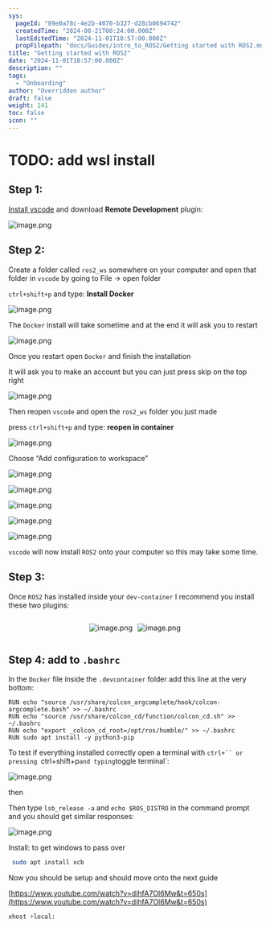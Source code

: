 ```yaml
---
sys:
  pageId: "89e0a78c-4e2b-4070-b327-d28cb0694742"
  createdTime: "2024-08-21T00:24:00.000Z"
  lastEditedTime: "2024-11-01T18:57:00.000Z"
  propFilepath: "docs/Guides/intro_to_ROS2/Getting started with ROS2.md"
title: "Getting started with ROS2"
date: "2024-11-01T18:57:00.000Z"
description: ""
tags:
  - "Onboarding"
author: "Overridden author"
draft: false
weight: 141
toc: false
icon: ""
---
```


# TODO: add wsl install

## Step 1:

[Install vscode](https://code.visualstudio.com/download) and download **Remote Development** plugin:

![image.png](https://prod-files-secure.s3.us-west-2.amazonaws.com/d518164a-d88e-44d1-a4ee-3adb3bd8bce0/efb52993-1881-4a40-b95e-6f020334f022/image.png?X-Amz-Algorithm=AWS4-HMAC-SHA256&X-Amz-Content-Sha256=UNSIGNED-PAYLOAD&X-Amz-Credential=ASIAZI2LB4665Y64REDS%2F20250424%2Fus-west-2%2Fs3%2Faws4_request&X-Amz-Date=20250424T070933Z&X-Amz-Expires=3600&X-Amz-Security-Token=IQoJb3JpZ2luX2VjEHcaCXVzLXdlc3QtMiJHMEUCIG097tvWGddLGiaW8NPrOxmVhmVEeAlRzTxWfjjeqsDSAiEAgsY%2BnZ4rnoXmO%2FGZE2m5DkAPZNP%2FFM3aaMLITsz22Bgq%2FwMIEBAAGgw2Mzc0MjMxODM4MDUiDGwqdFTWufBo%2FQUBgSrcA8vKwa3eQaLnzsenwkXykngr1SnpVDddmFFhXmmekE1HJoWxu2SU07QrXRdc49xQNlZrnWWVp0oYQ82QSwMu5X4aTmrc2T781KTQcNfxC8joxI7BTMXzTe0QWeW%2FFUEUIwSdGwPLgpp1J4Plk9u9uivvGbC4RYRnRydYmnSuWY8ircO5wK7iLZEbfJHrvlqxwvQzPi5wvRxjlaoO1ae%2F%2BN0JVmVgvFFu9YXTWw9HT%2B3x6m0NMk61jOWTUEOQvS20vjmD14PYEA%2B0lfL1hDlmVygiJlb%2FVjYVaMwyry25mGf5Z9nPEzDk2pU%2FZ6o1rSfd%2BShn8hbrqDhdThlzl7thGLlZnvEERIFc05%2BRyTVrE7IbAlbqu%2F6iETxo0v1PKA2Hnxmm082INCUqm9pFounKiUUZltv5S8eg8TyR41txuC4MPrqiPe2cO8wWTMaNYmhmswDYayen2L5hmuw3obg%2Bo2JoLziNq2Jgu5NF3WSozdmDqIhwYS72rAPM8Pg8kJfK%2F3xj90AzihqLaEcaUCIq3MGERq4kkyMFR4vebQoMs2BAtW%2FVWbURLk0wtfPlpQVn%2Fkz%2FkPH6UfarSEdvOChucpjDWhrGQ8G6WY4jP7zSsGRoOygk2bu1MwWa2osKMIK0p8AGOqUB9LHFs3dzMHQqNKcjhZB5WUg%2F4xy71lsLWPcv22agQtowN20rvCOhyTFWkqJQ6tAFYvvozsyzUxsylmDnpB8rsI%2BasVW%2Btkj1NG2euZnfN%2ByxIss%2BsDx1NMQdqFUSupZcKWCBu4GghbO3QUdyEKtTSQ4qkZ3INnoqa7y1GbnTekR3%2BvEUzxhwyDrK2HPKvBgVonHESCUFF4nkLg6oxV5Gz8d1anU6&X-Amz-Signature=861e107747752b399abfb6df863527a675dd749a9e05ba1f4ac3beaf55db99af&X-Amz-SignedHeaders=host&x-id=GetObject)

## Step 2:

Create a folder called `ros2_ws` somewhere on your computer and open that folder in `vscode` by going to File → open folder 

`ctrl+shift+p` and type: **Install Docker**

![image.png](https://prod-files-secure.s3.us-west-2.amazonaws.com/d518164a-d88e-44d1-a4ee-3adb3bd8bce0/2269dc0e-1cd5-47ff-bceb-c04ad9b2eab0/image.png?X-Amz-Algorithm=AWS4-HMAC-SHA256&X-Amz-Content-Sha256=UNSIGNED-PAYLOAD&X-Amz-Credential=ASIAZI2LB4665Y64REDS%2F20250424%2Fus-west-2%2Fs3%2Faws4_request&X-Amz-Date=20250424T070933Z&X-Amz-Expires=3600&X-Amz-Security-Token=IQoJb3JpZ2luX2VjEHcaCXVzLXdlc3QtMiJHMEUCIG097tvWGddLGiaW8NPrOxmVhmVEeAlRzTxWfjjeqsDSAiEAgsY%2BnZ4rnoXmO%2FGZE2m5DkAPZNP%2FFM3aaMLITsz22Bgq%2FwMIEBAAGgw2Mzc0MjMxODM4MDUiDGwqdFTWufBo%2FQUBgSrcA8vKwa3eQaLnzsenwkXykngr1SnpVDddmFFhXmmekE1HJoWxu2SU07QrXRdc49xQNlZrnWWVp0oYQ82QSwMu5X4aTmrc2T781KTQcNfxC8joxI7BTMXzTe0QWeW%2FFUEUIwSdGwPLgpp1J4Plk9u9uivvGbC4RYRnRydYmnSuWY8ircO5wK7iLZEbfJHrvlqxwvQzPi5wvRxjlaoO1ae%2F%2BN0JVmVgvFFu9YXTWw9HT%2B3x6m0NMk61jOWTUEOQvS20vjmD14PYEA%2B0lfL1hDlmVygiJlb%2FVjYVaMwyry25mGf5Z9nPEzDk2pU%2FZ6o1rSfd%2BShn8hbrqDhdThlzl7thGLlZnvEERIFc05%2BRyTVrE7IbAlbqu%2F6iETxo0v1PKA2Hnxmm082INCUqm9pFounKiUUZltv5S8eg8TyR41txuC4MPrqiPe2cO8wWTMaNYmhmswDYayen2L5hmuw3obg%2Bo2JoLziNq2Jgu5NF3WSozdmDqIhwYS72rAPM8Pg8kJfK%2F3xj90AzihqLaEcaUCIq3MGERq4kkyMFR4vebQoMs2BAtW%2FVWbURLk0wtfPlpQVn%2Fkz%2FkPH6UfarSEdvOChucpjDWhrGQ8G6WY4jP7zSsGRoOygk2bu1MwWa2osKMIK0p8AGOqUB9LHFs3dzMHQqNKcjhZB5WUg%2F4xy71lsLWPcv22agQtowN20rvCOhyTFWkqJQ6tAFYvvozsyzUxsylmDnpB8rsI%2BasVW%2Btkj1NG2euZnfN%2ByxIss%2BsDx1NMQdqFUSupZcKWCBu4GghbO3QUdyEKtTSQ4qkZ3INnoqa7y1GbnTekR3%2BvEUzxhwyDrK2HPKvBgVonHESCUFF4nkLg6oxV5Gz8d1anU6&X-Amz-Signature=742ca13430c40e4cb07e2dc1c1b1ef31563d1c4d7fcc9ceafbf3fb29713a4952&X-Amz-SignedHeaders=host&x-id=GetObject)

The `Docker` install will take sometime and at the end it will ask you to restart

![image.png](https://prod-files-secure.s3.us-west-2.amazonaws.com/d518164a-d88e-44d1-a4ee-3adb3bd8bce0/ed233f78-be33-4b1f-b89c-9c346c0e961e/image.png?X-Amz-Algorithm=AWS4-HMAC-SHA256&X-Amz-Content-Sha256=UNSIGNED-PAYLOAD&X-Amz-Credential=ASIAZI2LB4665Y64REDS%2F20250424%2Fus-west-2%2Fs3%2Faws4_request&X-Amz-Date=20250424T070933Z&X-Amz-Expires=3600&X-Amz-Security-Token=IQoJb3JpZ2luX2VjEHcaCXVzLXdlc3QtMiJHMEUCIG097tvWGddLGiaW8NPrOxmVhmVEeAlRzTxWfjjeqsDSAiEAgsY%2BnZ4rnoXmO%2FGZE2m5DkAPZNP%2FFM3aaMLITsz22Bgq%2FwMIEBAAGgw2Mzc0MjMxODM4MDUiDGwqdFTWufBo%2FQUBgSrcA8vKwa3eQaLnzsenwkXykngr1SnpVDddmFFhXmmekE1HJoWxu2SU07QrXRdc49xQNlZrnWWVp0oYQ82QSwMu5X4aTmrc2T781KTQcNfxC8joxI7BTMXzTe0QWeW%2FFUEUIwSdGwPLgpp1J4Plk9u9uivvGbC4RYRnRydYmnSuWY8ircO5wK7iLZEbfJHrvlqxwvQzPi5wvRxjlaoO1ae%2F%2BN0JVmVgvFFu9YXTWw9HT%2B3x6m0NMk61jOWTUEOQvS20vjmD14PYEA%2B0lfL1hDlmVygiJlb%2FVjYVaMwyry25mGf5Z9nPEzDk2pU%2FZ6o1rSfd%2BShn8hbrqDhdThlzl7thGLlZnvEERIFc05%2BRyTVrE7IbAlbqu%2F6iETxo0v1PKA2Hnxmm082INCUqm9pFounKiUUZltv5S8eg8TyR41txuC4MPrqiPe2cO8wWTMaNYmhmswDYayen2L5hmuw3obg%2Bo2JoLziNq2Jgu5NF3WSozdmDqIhwYS72rAPM8Pg8kJfK%2F3xj90AzihqLaEcaUCIq3MGERq4kkyMFR4vebQoMs2BAtW%2FVWbURLk0wtfPlpQVn%2Fkz%2FkPH6UfarSEdvOChucpjDWhrGQ8G6WY4jP7zSsGRoOygk2bu1MwWa2osKMIK0p8AGOqUB9LHFs3dzMHQqNKcjhZB5WUg%2F4xy71lsLWPcv22agQtowN20rvCOhyTFWkqJQ6tAFYvvozsyzUxsylmDnpB8rsI%2BasVW%2Btkj1NG2euZnfN%2ByxIss%2BsDx1NMQdqFUSupZcKWCBu4GghbO3QUdyEKtTSQ4qkZ3INnoqa7y1GbnTekR3%2BvEUzxhwyDrK2HPKvBgVonHESCUFF4nkLg6oxV5Gz8d1anU6&X-Amz-Signature=bdf0a2c21487970df43542092723c3da08601effd7190d1ccde6c78adc19f4ec&X-Amz-SignedHeaders=host&x-id=GetObject)

Once you restart open `Docker` and finish the installation

It will ask you to make an account but you can just press skip on the top right

![image.png](https://prod-files-secure.s3.us-west-2.amazonaws.com/d518164a-d88e-44d1-a4ee-3adb3bd8bce0/21010ad9-1659-4fd9-9f59-9932a09b2a3d/image.png?X-Amz-Algorithm=AWS4-HMAC-SHA256&X-Amz-Content-Sha256=UNSIGNED-PAYLOAD&X-Amz-Credential=ASIAZI2LB4665Y64REDS%2F20250424%2Fus-west-2%2Fs3%2Faws4_request&X-Amz-Date=20250424T070934Z&X-Amz-Expires=3600&X-Amz-Security-Token=IQoJb3JpZ2luX2VjEHcaCXVzLXdlc3QtMiJHMEUCIG097tvWGddLGiaW8NPrOxmVhmVEeAlRzTxWfjjeqsDSAiEAgsY%2BnZ4rnoXmO%2FGZE2m5DkAPZNP%2FFM3aaMLITsz22Bgq%2FwMIEBAAGgw2Mzc0MjMxODM4MDUiDGwqdFTWufBo%2FQUBgSrcA8vKwa3eQaLnzsenwkXykngr1SnpVDddmFFhXmmekE1HJoWxu2SU07QrXRdc49xQNlZrnWWVp0oYQ82QSwMu5X4aTmrc2T781KTQcNfxC8joxI7BTMXzTe0QWeW%2FFUEUIwSdGwPLgpp1J4Plk9u9uivvGbC4RYRnRydYmnSuWY8ircO5wK7iLZEbfJHrvlqxwvQzPi5wvRxjlaoO1ae%2F%2BN0JVmVgvFFu9YXTWw9HT%2B3x6m0NMk61jOWTUEOQvS20vjmD14PYEA%2B0lfL1hDlmVygiJlb%2FVjYVaMwyry25mGf5Z9nPEzDk2pU%2FZ6o1rSfd%2BShn8hbrqDhdThlzl7thGLlZnvEERIFc05%2BRyTVrE7IbAlbqu%2F6iETxo0v1PKA2Hnxmm082INCUqm9pFounKiUUZltv5S8eg8TyR41txuC4MPrqiPe2cO8wWTMaNYmhmswDYayen2L5hmuw3obg%2Bo2JoLziNq2Jgu5NF3WSozdmDqIhwYS72rAPM8Pg8kJfK%2F3xj90AzihqLaEcaUCIq3MGERq4kkyMFR4vebQoMs2BAtW%2FVWbURLk0wtfPlpQVn%2Fkz%2FkPH6UfarSEdvOChucpjDWhrGQ8G6WY4jP7zSsGRoOygk2bu1MwWa2osKMIK0p8AGOqUB9LHFs3dzMHQqNKcjhZB5WUg%2F4xy71lsLWPcv22agQtowN20rvCOhyTFWkqJQ6tAFYvvozsyzUxsylmDnpB8rsI%2BasVW%2Btkj1NG2euZnfN%2ByxIss%2BsDx1NMQdqFUSupZcKWCBu4GghbO3QUdyEKtTSQ4qkZ3INnoqa7y1GbnTekR3%2BvEUzxhwyDrK2HPKvBgVonHESCUFF4nkLg6oxV5Gz8d1anU6&X-Amz-Signature=f67fd5bca6ef770181c8cad354d7cd7a2773508177e68bc0b43e56bd7d398fa4&X-Amz-SignedHeaders=host&x-id=GetObject)

Then reopen `vscode` and open the `ros2_ws` folder you just made

press `ctrl+shift+p` and type: **reopen in container**

![image.png](https://prod-files-secure.s3.us-west-2.amazonaws.com/d518164a-d88e-44d1-a4ee-3adb3bd8bce0/4e93b8c2-41ad-488c-8095-c74205196118/image.png?X-Amz-Algorithm=AWS4-HMAC-SHA256&X-Amz-Content-Sha256=UNSIGNED-PAYLOAD&X-Amz-Credential=ASIAZI2LB4665Y64REDS%2F20250424%2Fus-west-2%2Fs3%2Faws4_request&X-Amz-Date=20250424T070933Z&X-Amz-Expires=3600&X-Amz-Security-Token=IQoJb3JpZ2luX2VjEHcaCXVzLXdlc3QtMiJHMEUCIG097tvWGddLGiaW8NPrOxmVhmVEeAlRzTxWfjjeqsDSAiEAgsY%2BnZ4rnoXmO%2FGZE2m5DkAPZNP%2FFM3aaMLITsz22Bgq%2FwMIEBAAGgw2Mzc0MjMxODM4MDUiDGwqdFTWufBo%2FQUBgSrcA8vKwa3eQaLnzsenwkXykngr1SnpVDddmFFhXmmekE1HJoWxu2SU07QrXRdc49xQNlZrnWWVp0oYQ82QSwMu5X4aTmrc2T781KTQcNfxC8joxI7BTMXzTe0QWeW%2FFUEUIwSdGwPLgpp1J4Plk9u9uivvGbC4RYRnRydYmnSuWY8ircO5wK7iLZEbfJHrvlqxwvQzPi5wvRxjlaoO1ae%2F%2BN0JVmVgvFFu9YXTWw9HT%2B3x6m0NMk61jOWTUEOQvS20vjmD14PYEA%2B0lfL1hDlmVygiJlb%2FVjYVaMwyry25mGf5Z9nPEzDk2pU%2FZ6o1rSfd%2BShn8hbrqDhdThlzl7thGLlZnvEERIFc05%2BRyTVrE7IbAlbqu%2F6iETxo0v1PKA2Hnxmm082INCUqm9pFounKiUUZltv5S8eg8TyR41txuC4MPrqiPe2cO8wWTMaNYmhmswDYayen2L5hmuw3obg%2Bo2JoLziNq2Jgu5NF3WSozdmDqIhwYS72rAPM8Pg8kJfK%2F3xj90AzihqLaEcaUCIq3MGERq4kkyMFR4vebQoMs2BAtW%2FVWbURLk0wtfPlpQVn%2Fkz%2FkPH6UfarSEdvOChucpjDWhrGQ8G6WY4jP7zSsGRoOygk2bu1MwWa2osKMIK0p8AGOqUB9LHFs3dzMHQqNKcjhZB5WUg%2F4xy71lsLWPcv22agQtowN20rvCOhyTFWkqJQ6tAFYvvozsyzUxsylmDnpB8rsI%2BasVW%2Btkj1NG2euZnfN%2ByxIss%2BsDx1NMQdqFUSupZcKWCBu4GghbO3QUdyEKtTSQ4qkZ3INnoqa7y1GbnTekR3%2BvEUzxhwyDrK2HPKvBgVonHESCUFF4nkLg6oxV5Gz8d1anU6&X-Amz-Signature=dee9109a0f267db84560100769be6ba3a247e7f7644c49190dcc902f3b61ba04&X-Amz-SignedHeaders=host&x-id=GetObject)

Choose “Add configuration to workspace”

![image.png](https://prod-files-secure.s3.us-west-2.amazonaws.com/d518164a-d88e-44d1-a4ee-3adb3bd8bce0/9560b282-5060-4989-ba37-97e7b2c22476/image.png?X-Amz-Algorithm=AWS4-HMAC-SHA256&X-Amz-Content-Sha256=UNSIGNED-PAYLOAD&X-Amz-Credential=ASIAZI2LB4665Y64REDS%2F20250424%2Fus-west-2%2Fs3%2Faws4_request&X-Amz-Date=20250424T070934Z&X-Amz-Expires=3600&X-Amz-Security-Token=IQoJb3JpZ2luX2VjEHcaCXVzLXdlc3QtMiJHMEUCIG097tvWGddLGiaW8NPrOxmVhmVEeAlRzTxWfjjeqsDSAiEAgsY%2BnZ4rnoXmO%2FGZE2m5DkAPZNP%2FFM3aaMLITsz22Bgq%2FwMIEBAAGgw2Mzc0MjMxODM4MDUiDGwqdFTWufBo%2FQUBgSrcA8vKwa3eQaLnzsenwkXykngr1SnpVDddmFFhXmmekE1HJoWxu2SU07QrXRdc49xQNlZrnWWVp0oYQ82QSwMu5X4aTmrc2T781KTQcNfxC8joxI7BTMXzTe0QWeW%2FFUEUIwSdGwPLgpp1J4Plk9u9uivvGbC4RYRnRydYmnSuWY8ircO5wK7iLZEbfJHrvlqxwvQzPi5wvRxjlaoO1ae%2F%2BN0JVmVgvFFu9YXTWw9HT%2B3x6m0NMk61jOWTUEOQvS20vjmD14PYEA%2B0lfL1hDlmVygiJlb%2FVjYVaMwyry25mGf5Z9nPEzDk2pU%2FZ6o1rSfd%2BShn8hbrqDhdThlzl7thGLlZnvEERIFc05%2BRyTVrE7IbAlbqu%2F6iETxo0v1PKA2Hnxmm082INCUqm9pFounKiUUZltv5S8eg8TyR41txuC4MPrqiPe2cO8wWTMaNYmhmswDYayen2L5hmuw3obg%2Bo2JoLziNq2Jgu5NF3WSozdmDqIhwYS72rAPM8Pg8kJfK%2F3xj90AzihqLaEcaUCIq3MGERq4kkyMFR4vebQoMs2BAtW%2FVWbURLk0wtfPlpQVn%2Fkz%2FkPH6UfarSEdvOChucpjDWhrGQ8G6WY4jP7zSsGRoOygk2bu1MwWa2osKMIK0p8AGOqUB9LHFs3dzMHQqNKcjhZB5WUg%2F4xy71lsLWPcv22agQtowN20rvCOhyTFWkqJQ6tAFYvvozsyzUxsylmDnpB8rsI%2BasVW%2Btkj1NG2euZnfN%2ByxIss%2BsDx1NMQdqFUSupZcKWCBu4GghbO3QUdyEKtTSQ4qkZ3INnoqa7y1GbnTekR3%2BvEUzxhwyDrK2HPKvBgVonHESCUFF4nkLg6oxV5Gz8d1anU6&X-Amz-Signature=736d429f3c24791abf93c6139f173bee636088a4d8d6ec415d7655e630919b68&X-Amz-SignedHeaders=host&x-id=GetObject)

![image.png](https://prod-files-secure.s3.us-west-2.amazonaws.com/d518164a-d88e-44d1-a4ee-3adb3bd8bce0/2ee63f81-886b-48e8-a553-dc6e5eac99e4/image.png?X-Amz-Algorithm=AWS4-HMAC-SHA256&X-Amz-Content-Sha256=UNSIGNED-PAYLOAD&X-Amz-Credential=ASIAZI2LB4665Y64REDS%2F20250424%2Fus-west-2%2Fs3%2Faws4_request&X-Amz-Date=20250424T070933Z&X-Amz-Expires=3600&X-Amz-Security-Token=IQoJb3JpZ2luX2VjEHcaCXVzLXdlc3QtMiJHMEUCIG097tvWGddLGiaW8NPrOxmVhmVEeAlRzTxWfjjeqsDSAiEAgsY%2BnZ4rnoXmO%2FGZE2m5DkAPZNP%2FFM3aaMLITsz22Bgq%2FwMIEBAAGgw2Mzc0MjMxODM4MDUiDGwqdFTWufBo%2FQUBgSrcA8vKwa3eQaLnzsenwkXykngr1SnpVDddmFFhXmmekE1HJoWxu2SU07QrXRdc49xQNlZrnWWVp0oYQ82QSwMu5X4aTmrc2T781KTQcNfxC8joxI7BTMXzTe0QWeW%2FFUEUIwSdGwPLgpp1J4Plk9u9uivvGbC4RYRnRydYmnSuWY8ircO5wK7iLZEbfJHrvlqxwvQzPi5wvRxjlaoO1ae%2F%2BN0JVmVgvFFu9YXTWw9HT%2B3x6m0NMk61jOWTUEOQvS20vjmD14PYEA%2B0lfL1hDlmVygiJlb%2FVjYVaMwyry25mGf5Z9nPEzDk2pU%2FZ6o1rSfd%2BShn8hbrqDhdThlzl7thGLlZnvEERIFc05%2BRyTVrE7IbAlbqu%2F6iETxo0v1PKA2Hnxmm082INCUqm9pFounKiUUZltv5S8eg8TyR41txuC4MPrqiPe2cO8wWTMaNYmhmswDYayen2L5hmuw3obg%2Bo2JoLziNq2Jgu5NF3WSozdmDqIhwYS72rAPM8Pg8kJfK%2F3xj90AzihqLaEcaUCIq3MGERq4kkyMFR4vebQoMs2BAtW%2FVWbURLk0wtfPlpQVn%2Fkz%2FkPH6UfarSEdvOChucpjDWhrGQ8G6WY4jP7zSsGRoOygk2bu1MwWa2osKMIK0p8AGOqUB9LHFs3dzMHQqNKcjhZB5WUg%2F4xy71lsLWPcv22agQtowN20rvCOhyTFWkqJQ6tAFYvvozsyzUxsylmDnpB8rsI%2BasVW%2Btkj1NG2euZnfN%2ByxIss%2BsDx1NMQdqFUSupZcKWCBu4GghbO3QUdyEKtTSQ4qkZ3INnoqa7y1GbnTekR3%2BvEUzxhwyDrK2HPKvBgVonHESCUFF4nkLg6oxV5Gz8d1anU6&X-Amz-Signature=abda876c4ace40353b2cc826aa91720f29cb7bbf8775204d52e91334ba5a5c7d&X-Amz-SignedHeaders=host&x-id=GetObject)

![image.png](https://prod-files-secure.s3.us-west-2.amazonaws.com/d518164a-d88e-44d1-a4ee-3adb3bd8bce0/ae1580b2-b048-407e-aed9-b584224a7a04/image.png?X-Amz-Algorithm=AWS4-HMAC-SHA256&X-Amz-Content-Sha256=UNSIGNED-PAYLOAD&X-Amz-Credential=ASIAZI2LB4665Y64REDS%2F20250424%2Fus-west-2%2Fs3%2Faws4_request&X-Amz-Date=20250424T070933Z&X-Amz-Expires=3600&X-Amz-Security-Token=IQoJb3JpZ2luX2VjEHcaCXVzLXdlc3QtMiJHMEUCIG097tvWGddLGiaW8NPrOxmVhmVEeAlRzTxWfjjeqsDSAiEAgsY%2BnZ4rnoXmO%2FGZE2m5DkAPZNP%2FFM3aaMLITsz22Bgq%2FwMIEBAAGgw2Mzc0MjMxODM4MDUiDGwqdFTWufBo%2FQUBgSrcA8vKwa3eQaLnzsenwkXykngr1SnpVDddmFFhXmmekE1HJoWxu2SU07QrXRdc49xQNlZrnWWVp0oYQ82QSwMu5X4aTmrc2T781KTQcNfxC8joxI7BTMXzTe0QWeW%2FFUEUIwSdGwPLgpp1J4Plk9u9uivvGbC4RYRnRydYmnSuWY8ircO5wK7iLZEbfJHrvlqxwvQzPi5wvRxjlaoO1ae%2F%2BN0JVmVgvFFu9YXTWw9HT%2B3x6m0NMk61jOWTUEOQvS20vjmD14PYEA%2B0lfL1hDlmVygiJlb%2FVjYVaMwyry25mGf5Z9nPEzDk2pU%2FZ6o1rSfd%2BShn8hbrqDhdThlzl7thGLlZnvEERIFc05%2BRyTVrE7IbAlbqu%2F6iETxo0v1PKA2Hnxmm082INCUqm9pFounKiUUZltv5S8eg8TyR41txuC4MPrqiPe2cO8wWTMaNYmhmswDYayen2L5hmuw3obg%2Bo2JoLziNq2Jgu5NF3WSozdmDqIhwYS72rAPM8Pg8kJfK%2F3xj90AzihqLaEcaUCIq3MGERq4kkyMFR4vebQoMs2BAtW%2FVWbURLk0wtfPlpQVn%2Fkz%2FkPH6UfarSEdvOChucpjDWhrGQ8G6WY4jP7zSsGRoOygk2bu1MwWa2osKMIK0p8AGOqUB9LHFs3dzMHQqNKcjhZB5WUg%2F4xy71lsLWPcv22agQtowN20rvCOhyTFWkqJQ6tAFYvvozsyzUxsylmDnpB8rsI%2BasVW%2Btkj1NG2euZnfN%2ByxIss%2BsDx1NMQdqFUSupZcKWCBu4GghbO3QUdyEKtTSQ4qkZ3INnoqa7y1GbnTekR3%2BvEUzxhwyDrK2HPKvBgVonHESCUFF4nkLg6oxV5Gz8d1anU6&X-Amz-Signature=e7c1da1dc22fb81b5d3f692499b613bc1ac76db9d4734458dba764e8fd27e723&X-Amz-SignedHeaders=host&x-id=GetObject)

![image.png](https://prod-files-secure.s3.us-west-2.amazonaws.com/d518164a-d88e-44d1-a4ee-3adb3bd8bce0/53255b28-f75e-430f-b9e3-c0ac8577e42b/image.png?X-Amz-Algorithm=AWS4-HMAC-SHA256&X-Amz-Content-Sha256=UNSIGNED-PAYLOAD&X-Amz-Credential=ASIAZI2LB4665Y64REDS%2F20250424%2Fus-west-2%2Fs3%2Faws4_request&X-Amz-Date=20250424T070933Z&X-Amz-Expires=3600&X-Amz-Security-Token=IQoJb3JpZ2luX2VjEHcaCXVzLXdlc3QtMiJHMEUCIG097tvWGddLGiaW8NPrOxmVhmVEeAlRzTxWfjjeqsDSAiEAgsY%2BnZ4rnoXmO%2FGZE2m5DkAPZNP%2FFM3aaMLITsz22Bgq%2FwMIEBAAGgw2Mzc0MjMxODM4MDUiDGwqdFTWufBo%2FQUBgSrcA8vKwa3eQaLnzsenwkXykngr1SnpVDddmFFhXmmekE1HJoWxu2SU07QrXRdc49xQNlZrnWWVp0oYQ82QSwMu5X4aTmrc2T781KTQcNfxC8joxI7BTMXzTe0QWeW%2FFUEUIwSdGwPLgpp1J4Plk9u9uivvGbC4RYRnRydYmnSuWY8ircO5wK7iLZEbfJHrvlqxwvQzPi5wvRxjlaoO1ae%2F%2BN0JVmVgvFFu9YXTWw9HT%2B3x6m0NMk61jOWTUEOQvS20vjmD14PYEA%2B0lfL1hDlmVygiJlb%2FVjYVaMwyry25mGf5Z9nPEzDk2pU%2FZ6o1rSfd%2BShn8hbrqDhdThlzl7thGLlZnvEERIFc05%2BRyTVrE7IbAlbqu%2F6iETxo0v1PKA2Hnxmm082INCUqm9pFounKiUUZltv5S8eg8TyR41txuC4MPrqiPe2cO8wWTMaNYmhmswDYayen2L5hmuw3obg%2Bo2JoLziNq2Jgu5NF3WSozdmDqIhwYS72rAPM8Pg8kJfK%2F3xj90AzihqLaEcaUCIq3MGERq4kkyMFR4vebQoMs2BAtW%2FVWbURLk0wtfPlpQVn%2Fkz%2FkPH6UfarSEdvOChucpjDWhrGQ8G6WY4jP7zSsGRoOygk2bu1MwWa2osKMIK0p8AGOqUB9LHFs3dzMHQqNKcjhZB5WUg%2F4xy71lsLWPcv22agQtowN20rvCOhyTFWkqJQ6tAFYvvozsyzUxsylmDnpB8rsI%2BasVW%2Btkj1NG2euZnfN%2ByxIss%2BsDx1NMQdqFUSupZcKWCBu4GghbO3QUdyEKtTSQ4qkZ3INnoqa7y1GbnTekR3%2BvEUzxhwyDrK2HPKvBgVonHESCUFF4nkLg6oxV5Gz8d1anU6&X-Amz-Signature=b6d35aed09b0b61c3803d9bcff1c2a9a891c42ec7638741d0d9c4d67dba79479&X-Amz-SignedHeaders=host&x-id=GetObject)

![image.png](https://prod-files-secure.s3.us-west-2.amazonaws.com/d518164a-d88e-44d1-a4ee-3adb3bd8bce0/7c562767-5af9-4ffb-97d1-327bcdf4ee00/image.png?X-Amz-Algorithm=AWS4-HMAC-SHA256&X-Amz-Content-Sha256=UNSIGNED-PAYLOAD&X-Amz-Credential=ASIAZI2LB4665Y64REDS%2F20250424%2Fus-west-2%2Fs3%2Faws4_request&X-Amz-Date=20250424T070934Z&X-Amz-Expires=3600&X-Amz-Security-Token=IQoJb3JpZ2luX2VjEHcaCXVzLXdlc3QtMiJHMEUCIG097tvWGddLGiaW8NPrOxmVhmVEeAlRzTxWfjjeqsDSAiEAgsY%2BnZ4rnoXmO%2FGZE2m5DkAPZNP%2FFM3aaMLITsz22Bgq%2FwMIEBAAGgw2Mzc0MjMxODM4MDUiDGwqdFTWufBo%2FQUBgSrcA8vKwa3eQaLnzsenwkXykngr1SnpVDddmFFhXmmekE1HJoWxu2SU07QrXRdc49xQNlZrnWWVp0oYQ82QSwMu5X4aTmrc2T781KTQcNfxC8joxI7BTMXzTe0QWeW%2FFUEUIwSdGwPLgpp1J4Plk9u9uivvGbC4RYRnRydYmnSuWY8ircO5wK7iLZEbfJHrvlqxwvQzPi5wvRxjlaoO1ae%2F%2BN0JVmVgvFFu9YXTWw9HT%2B3x6m0NMk61jOWTUEOQvS20vjmD14PYEA%2B0lfL1hDlmVygiJlb%2FVjYVaMwyry25mGf5Z9nPEzDk2pU%2FZ6o1rSfd%2BShn8hbrqDhdThlzl7thGLlZnvEERIFc05%2BRyTVrE7IbAlbqu%2F6iETxo0v1PKA2Hnxmm082INCUqm9pFounKiUUZltv5S8eg8TyR41txuC4MPrqiPe2cO8wWTMaNYmhmswDYayen2L5hmuw3obg%2Bo2JoLziNq2Jgu5NF3WSozdmDqIhwYS72rAPM8Pg8kJfK%2F3xj90AzihqLaEcaUCIq3MGERq4kkyMFR4vebQoMs2BAtW%2FVWbURLk0wtfPlpQVn%2Fkz%2FkPH6UfarSEdvOChucpjDWhrGQ8G6WY4jP7zSsGRoOygk2bu1MwWa2osKMIK0p8AGOqUB9LHFs3dzMHQqNKcjhZB5WUg%2F4xy71lsLWPcv22agQtowN20rvCOhyTFWkqJQ6tAFYvvozsyzUxsylmDnpB8rsI%2BasVW%2Btkj1NG2euZnfN%2ByxIss%2BsDx1NMQdqFUSupZcKWCBu4GghbO3QUdyEKtTSQ4qkZ3INnoqa7y1GbnTekR3%2BvEUzxhwyDrK2HPKvBgVonHESCUFF4nkLg6oxV5Gz8d1anU6&X-Amz-Signature=3a3e73ba00b27f62692693cab07af9d8588d8de7bd81f69046c9ae27e16158d4&X-Amz-SignedHeaders=host&x-id=GetObject)

`vscode` will now install `ROS2` onto your computer so this may take some time.

## Step 3:

Once `ROS2` has installed inside your `dev-container` I recommend you install these two plugins:

<div style="display: flex;flex-direction: row; column-gap:10px; max-width: 630px;justify-content: center;">
<div>

![image.png](https://prod-files-secure.s3.us-west-2.amazonaws.com/d518164a-d88e-44d1-a4ee-3adb3bd8bce0/3fc3d550-5a54-4ba1-ba6b-faa01cdb7369/image.png?X-Amz-Algorithm=AWS4-HMAC-SHA256&X-Amz-Content-Sha256=UNSIGNED-PAYLOAD&X-Amz-Credential=ASIAZI2LB466S4MFF2TE%2F20250424%2Fus-west-2%2Fs3%2Faws4_request&X-Amz-Date=20250424T070943Z&X-Amz-Expires=3600&X-Amz-Security-Token=IQoJb3JpZ2luX2VjEHcaCXVzLXdlc3QtMiJGMEQCIGKGZb9XR10qBakmY9OnYCNlC%2F8dgSueH7V1Cc8HJRNrAiASV9Bk5yzQYRWL%2FDxt60uDjLHhytjGvMgygPZg0ATdRSr%2FAwgQEAAaDDYzNzQyMzE4MzgwNSIMLkjDBzDSiZso0OTbKtwDBz%2FtAqIQYwWlbm%2F0V3BCfucloqnLtdSUqdt9kyk4itjQIupzVTyk7a%2Fly9opyybsHM0hlz9IW7ZpOG4fcB6voTCy5u2wLO3pseYp7kwqpZhHB7XhgW64vkXt3YB60UyoQZClJtvivVMGpGlxn71cQCrktyaSycI4HS8YfxBygvZTLgtri%2BPFol4gzcEh96DqswCr27lKDr%2FuNlV3YzThRYBiM%2BEtH1llXXErqMmeNIUfDd7blQMOFbYHsimqv4X6Sxnb6S0s4ZKwQHyo2HFbV9xJQ1Md%2BExST6AlDvJR1gDVK4fnv0n5theo7yPizKBs%2F4YvKrEFcJuZpa0tYVHw1cbo1TqsGQFFtJVwy%2BcGH6fV1I9S1i%2BRm6xAX4KYMxZRb0gr7OiK7IXWkm%2B0TzLDpYySsmBJ1gRif47k6q%2FoXzQYTfXQmm2TOXDricDuu5cntcNqV1ODuLQdsFlkaz3zsKIbEu63oOdqCdZZyWYhYU9k8YkOELRYRBWSEElAlA5ud8rdbsdc8rPIV4wrUU2cCtL78fI9BTjQgqI5gbVe7WGCvEObsWil%2FWYuhJgzNYkNXGhwqA2VLCVC1DryiGvNR0Up62eCTXySNN3PEReaH%2FQ4Jsho9H9eLeDi6Xww87SnwAY6pgHJ7902tOdeoe4DC8bwR7tq0tIVoqv88IkTpJfw9W5KQFx%2FA9v70C2nlOBCDACU12EfGy6GT9%2FVFen0nKWR8xAVvtrO9yN0dPuB20LA7%2B124b9MbMs7%2F3ThrE4XaOHCW8y6aH5vjpHqtGk3N%2BIk31wqm%2BfQugzD4IMml%2F1NQr83Osk44K8%2BEzW%2BK1d1s5LEZQk9xfpX%2FezbCxLDmUI3oZllHKtsdTye&X-Amz-Signature=dd29f281b49bfb7c141ed2eb13c22de49588067ac316db7c377561e73b750403&X-Amz-SignedHeaders=host&x-id=GetObject)

</div>
<div>

![image.png](https://prod-files-secure.s3.us-west-2.amazonaws.com/d518164a-d88e-44d1-a4ee-3adb3bd8bce0/d994cc66-13c2-4093-a5a3-f84cf4601a82/image.png?X-Amz-Algorithm=AWS4-HMAC-SHA256&X-Amz-Content-Sha256=UNSIGNED-PAYLOAD&X-Amz-Credential=ASIAZI2LB466WSPKI7ZT%2F20250424%2Fus-west-2%2Fs3%2Faws4_request&X-Amz-Date=20250424T070944Z&X-Amz-Expires=3600&X-Amz-Security-Token=IQoJb3JpZ2luX2VjEHcaCXVzLXdlc3QtMiJHMEUCIQDvCkyCx1jP%2FI%2FrrR8%2BuMs1dOkzkuJrrOMDH4sFPzksawIgB7rb09RjoONTZydG82FcixPw5O0DMqfjGCUuFjMvwIAq%2FwMIEBAAGgw2Mzc0MjMxODM4MDUiDKdo0YBH098C3uc%2FlCrcA0cCt8c2Y2w1NuYFlU%2Fxn5ryX47K9wnT7KdiJ6B%2BXJD%2BQlHD%2Fxb2x0f8S2tEdEZ%2Fl5xUUhFYX0QhDkdwtCE8lqy5w6w90rHq47LYqucQZJlVDcCeDRxuRTgxsNIAfCeyDSpFGsTSkXADUIcozdCY%2F1F0HIwADf3UUQ9mB%2FOjTUip6xl9faKwKLwKDICD3jcpouZJ4mg7NZqyi7b8ZD6eyYBOperhJfGn9bzag7qeT9SNfjlvfCCPn1gyTmsv31rN%2F%2FhPzyhUvDkGxIvmj3mtx7dEwiuLH%2FMfeP%2FQ915Qd3zZjrWTcJjTNdEbnfbuoVQLwjYdCl6cStkgZFWOx71fRe0tmyI5qHDjlcQk3YeKhHBreqtmCbkfxdVizhTyoIwGUGpRQgLvKD8MNKVoPZJ4sShDe0NK0UVaG9pNQMcb%2BB0Z61yW9Z2iwvVZUKCFVShI1dclX7aDvUPJq1Nc8aQDmtN853T2K3vZtStxR2AQyP4IIOVLtS6iHSRwfhQNupcib%2F%2FEp%2FYbw%2FvOD2vJd5U9Jjkg8dj5gH%2F%2F3uCXOi1lbgZgzbiomoTYXY9PjYhCzpxA%2But9%2F4r9rUGowcrTmXyH2HEmrsTNOV%2Fmy1pLqS%2FIgK%2BMkJ30K0UH8pbEo8DXMLe1p8AGOqUBRrvA8F5E9utxYpTXU0LejYxwg8QazRfWLSePXkZzFNJGGbrxAPpcuyI37Aun24GZkJQIkYpYf3lAncZFcje82Jf%2BO6ZYHJvJIMGszkQRiZXSzJwTk2iUH0IkdA7L1RZ3fTRuOPsdVWMum9M4qlpxP8AhSTpIqYk3%2BftyjY%2B7Z6r7syjhV%2F2JnTr9JAGJurIpQvW9XCN8jivMofhK5LCrL7pqlriU&X-Amz-Signature=aa6d2fc19adfaeb5653f2d5351fd7589b4487735d84a2832836af769ee399c5c&X-Amz-SignedHeaders=host&x-id=GetObject)

</div>
</div>

## Step 4: add to `.bashrc`

In the `Docker` file inside the `.devcontainer` folder add this line at the very bottom: 

```docker
RUN echo "source /usr/share/colcon_argcomplete/hook/colcon-argcomplete.bash" >> ~/.bashrc
RUN echo "source /usr/share/colcon_cd/function/colcon_cd.sh" >> ~/.bashrc
RUN echo "export _colcon_cd_root=/opt/ros/humble/" >> ~/.bashrc
RUN sudo apt install -y python3-pip 
```

To test if everything installed correctly open a terminal with `ctrl+`` or pressing `ctrl+shift+p` and typing `toggle terminal`:

![image.png](https://prod-files-secure.s3.us-west-2.amazonaws.com/d518164a-d88e-44d1-a4ee-3adb3bd8bce0/6a4943d8-b04e-4c02-9a58-775f3384d1a5/image.png?X-Amz-Algorithm=AWS4-HMAC-SHA256&X-Amz-Content-Sha256=UNSIGNED-PAYLOAD&X-Amz-Credential=ASIAZI2LB4665Y64REDS%2F20250424%2Fus-west-2%2Fs3%2Faws4_request&X-Amz-Date=20250424T070933Z&X-Amz-Expires=3600&X-Amz-Security-Token=IQoJb3JpZ2luX2VjEHcaCXVzLXdlc3QtMiJHMEUCIG097tvWGddLGiaW8NPrOxmVhmVEeAlRzTxWfjjeqsDSAiEAgsY%2BnZ4rnoXmO%2FGZE2m5DkAPZNP%2FFM3aaMLITsz22Bgq%2FwMIEBAAGgw2Mzc0MjMxODM4MDUiDGwqdFTWufBo%2FQUBgSrcA8vKwa3eQaLnzsenwkXykngr1SnpVDddmFFhXmmekE1HJoWxu2SU07QrXRdc49xQNlZrnWWVp0oYQ82QSwMu5X4aTmrc2T781KTQcNfxC8joxI7BTMXzTe0QWeW%2FFUEUIwSdGwPLgpp1J4Plk9u9uivvGbC4RYRnRydYmnSuWY8ircO5wK7iLZEbfJHrvlqxwvQzPi5wvRxjlaoO1ae%2F%2BN0JVmVgvFFu9YXTWw9HT%2B3x6m0NMk61jOWTUEOQvS20vjmD14PYEA%2B0lfL1hDlmVygiJlb%2FVjYVaMwyry25mGf5Z9nPEzDk2pU%2FZ6o1rSfd%2BShn8hbrqDhdThlzl7thGLlZnvEERIFc05%2BRyTVrE7IbAlbqu%2F6iETxo0v1PKA2Hnxmm082INCUqm9pFounKiUUZltv5S8eg8TyR41txuC4MPrqiPe2cO8wWTMaNYmhmswDYayen2L5hmuw3obg%2Bo2JoLziNq2Jgu5NF3WSozdmDqIhwYS72rAPM8Pg8kJfK%2F3xj90AzihqLaEcaUCIq3MGERq4kkyMFR4vebQoMs2BAtW%2FVWbURLk0wtfPlpQVn%2Fkz%2FkPH6UfarSEdvOChucpjDWhrGQ8G6WY4jP7zSsGRoOygk2bu1MwWa2osKMIK0p8AGOqUB9LHFs3dzMHQqNKcjhZB5WUg%2F4xy71lsLWPcv22agQtowN20rvCOhyTFWkqJQ6tAFYvvozsyzUxsylmDnpB8rsI%2BasVW%2Btkj1NG2euZnfN%2ByxIss%2BsDx1NMQdqFUSupZcKWCBu4GghbO3QUdyEKtTSQ4qkZ3INnoqa7y1GbnTekR3%2BvEUzxhwyDrK2HPKvBgVonHESCUFF4nkLg6oxV5Gz8d1anU6&X-Amz-Signature=cd22b943d23410576932c639d73d656fed51327ff79c18c9c572f1f065256944&X-Amz-SignedHeaders=host&x-id=GetObject)

then 

Then type `lsb_release -a` and `echo $ROS_DISTRO` in the command prompt and you should get similar responses:

![image.png](https://prod-files-secure.s3.us-west-2.amazonaws.com/d518164a-d88e-44d1-a4ee-3adb3bd8bce0/3e635dec-a805-4e85-8b9e-d000e5b71a4e/image.png?X-Amz-Algorithm=AWS4-HMAC-SHA256&X-Amz-Content-Sha256=UNSIGNED-PAYLOAD&X-Amz-Credential=ASIAZI2LB4665Y64REDS%2F20250424%2Fus-west-2%2Fs3%2Faws4_request&X-Amz-Date=20250424T070934Z&X-Amz-Expires=3600&X-Amz-Security-Token=IQoJb3JpZ2luX2VjEHcaCXVzLXdlc3QtMiJHMEUCIG097tvWGddLGiaW8NPrOxmVhmVEeAlRzTxWfjjeqsDSAiEAgsY%2BnZ4rnoXmO%2FGZE2m5DkAPZNP%2FFM3aaMLITsz22Bgq%2FwMIEBAAGgw2Mzc0MjMxODM4MDUiDGwqdFTWufBo%2FQUBgSrcA8vKwa3eQaLnzsenwkXykngr1SnpVDddmFFhXmmekE1HJoWxu2SU07QrXRdc49xQNlZrnWWVp0oYQ82QSwMu5X4aTmrc2T781KTQcNfxC8joxI7BTMXzTe0QWeW%2FFUEUIwSdGwPLgpp1J4Plk9u9uivvGbC4RYRnRydYmnSuWY8ircO5wK7iLZEbfJHrvlqxwvQzPi5wvRxjlaoO1ae%2F%2BN0JVmVgvFFu9YXTWw9HT%2B3x6m0NMk61jOWTUEOQvS20vjmD14PYEA%2B0lfL1hDlmVygiJlb%2FVjYVaMwyry25mGf5Z9nPEzDk2pU%2FZ6o1rSfd%2BShn8hbrqDhdThlzl7thGLlZnvEERIFc05%2BRyTVrE7IbAlbqu%2F6iETxo0v1PKA2Hnxmm082INCUqm9pFounKiUUZltv5S8eg8TyR41txuC4MPrqiPe2cO8wWTMaNYmhmswDYayen2L5hmuw3obg%2Bo2JoLziNq2Jgu5NF3WSozdmDqIhwYS72rAPM8Pg8kJfK%2F3xj90AzihqLaEcaUCIq3MGERq4kkyMFR4vebQoMs2BAtW%2FVWbURLk0wtfPlpQVn%2Fkz%2FkPH6UfarSEdvOChucpjDWhrGQ8G6WY4jP7zSsGRoOygk2bu1MwWa2osKMIK0p8AGOqUB9LHFs3dzMHQqNKcjhZB5WUg%2F4xy71lsLWPcv22agQtowN20rvCOhyTFWkqJQ6tAFYvvozsyzUxsylmDnpB8rsI%2BasVW%2Btkj1NG2euZnfN%2ByxIss%2BsDx1NMQdqFUSupZcKWCBu4GghbO3QUdyEKtTSQ4qkZ3INnoqa7y1GbnTekR3%2BvEUzxhwyDrK2HPKvBgVonHESCUFF4nkLg6oxV5Gz8d1anU6&X-Amz-Signature=e6df104934a43cfdb222ff4d45684cdf5f201e3776accd9ec82a5a601fc0699b&X-Amz-SignedHeaders=host&x-id=GetObject)

Install:  to get windows to pass over

```bash
 sudo apt install xcb
```

Now you should be setup and should move onto the next guide 

[https://www.youtube.com/watch?v=dihfA7Ol6Mw&t=650s](https://www.youtube.com/watch?v=dihfA7Ol6Mw&t=650s)

```python
xhost +local:
```
